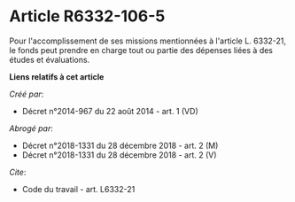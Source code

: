 # Article R6332-106-5

Pour l'accomplissement de ses missions mentionnées à l'article L. 6332-21, le fonds peut prendre en charge tout ou partie des
dépenses liées à des études et évaluations.

**Liens relatifs à cet article**

_Créé par_:

  - Décret n°2014-967 du 22 août 2014 - art. 1 (VD)

_Abrogé par_:

  - Décret n°2018-1331 du 28 décembre 2018 - art. 2 (M)
  - Décret n°2018-1331 du 28 décembre 2018 - art. 2 (V)

_Cite_:

  - Code du travail - art. L6332-21
